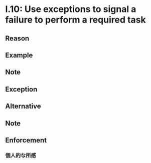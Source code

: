 # I.10: Use exceptions to signal a failure to perform a required task

## Reason

## Example

## Note

## Exception

## Alternative

## Note

## Enforcement

### 個人的な所感
